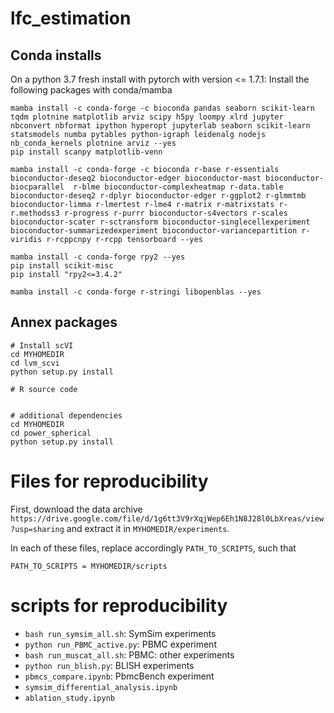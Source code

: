 # lfc_estimation


## Conda installs

On a python 3.7 fresh install with pytorch with version <= 1.7.1:
Install the following packages with conda/mamba


```
mamba install -c conda-forge -c bioconda pandas seaborn scikit-learn tqdm plotnine matplotlib arviz scipy h5py loompy xlrd jupyter nbconvert nbformat ipython hyperopt jupyterlab seaborn scikit-learn statsmodels numba pytables python-igraph leidenalg nodejs nb_conda_kernels plotnine arviz --yes
pip install scanpy matplotlib-venn

mamba install -c conda-forge -c bioconda r-base r-essentials bioconductor-deseq2 bioconductor-edger bioconductor-mast bioconductor-biocparallel  r-blme bioconductor-complexheatmap r-data.table bioconductor-deseq2 r-dplyr bioconductor-edger r-ggplot2 r-glmmtmb bioconductor-limma r-lmertest r-lme4 r-matrix r-matrixstats r-r.methodss3 r-progress r-purrr bioconductor-s4vectors r-scales bioconductor-scater r-sctransform bioconductor-singlecellexperiment bioconductor-summarizedexperiment bioconductor-variancepartition r-viridis r-rcppcnpy r-rcpp tensorboard --yes

mamba install -c conda-forge rpy2 --yes
pip install scikit-misc
pip install "rpy2<=3.4.2"

mamba install -c conda-forge r-stringi libopenblas --yes
```


## Annex packages
```
# Install scVI
cd MYHOMEDIR
cd lvm_scvi
python setup.py install

# R source code


# additional dependencies
cd MYHOMEDIR
cd power_spherical
python setup.py install
```


# Files for reproducibility
First, download the data archive `https://drive.google.com/file/d/1g6tt3V9rXqjWep6Eh1N8J28l0LbXreas/view?usp=sharing` and extract it in  `MYHOMEDIR/experiments`.


In each of these files, replace accordingly `PATH_TO_SCRIPTS`, such that 

```
PATH_TO_SCRIPTS = MYHOMEDIR/scripts
```

# scripts for reproducibility

- `bash run_symsim_all.sh`: SymSim experiments
- `python run_PBMC_active.py`: PBMC experiment
- `bash run_muscat_all.sh`: PBMC: other experiments
- `python run_blish.py`: BLISH experiments
- `pbmcs_compare.ipynb`: PbmcBench experiment
- `symsim_differential_analysis.ipynb`
- `ablation_study.ipynb`